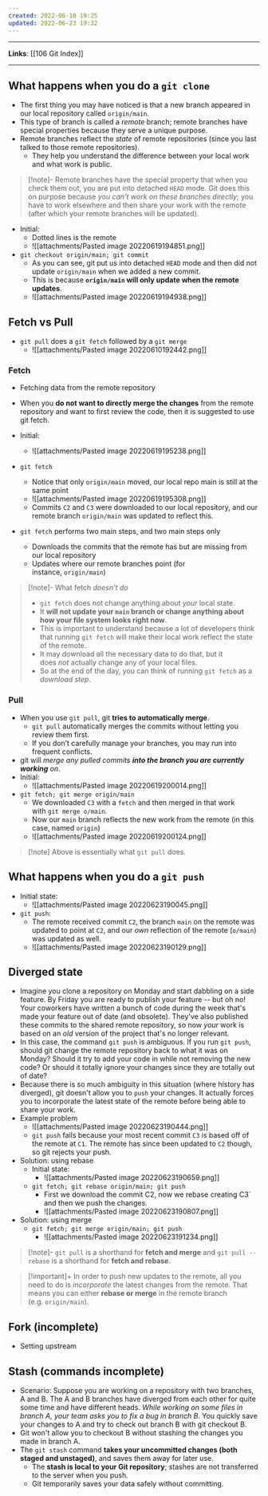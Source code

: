 ```yaml
---
created: 2022-06-10 19:25
updated: 2022-06-23 19:32
---
```

---
**Links**: [[106 Git Index]]

---
## What happens when you do a `git clone`
- The first thing you may have noticed is that a new branch appeared in our local repository called `origin/main`. 
- This type of branch is called a _remote_ branch; remote branches have special properties because they serve a unique purpose.
- Remote branches reflect the _state_ of remote repositories (since you last talked to those remote repositories). 
	- They help you understand the difference between your local work and what work is public. 

> [!note]- Remote branches have the special property that when you check them out, you are put into detached `HEAD` mode. 
> Git does this on purpose because *you can't work on these branches directly*; you have to work elsewhere and then share your work with the remote (after which your remote branches will be updated).

- Initial: 
	- Dotted lines is the remote
	- ![[attachments/Pasted image 20220619194851.png]]
- `git checkout origin/main; git commit`
	- As you can see, git put us into detached `HEAD` mode and then did not update `origin/main` when we added a new commit. 
	- This is because **`origin/main` will only update when the remote updates**.
	- ![[attachments/Pasted image 20220619194938.png]]

## Fetch vs Pull
- `git pull` does a `git fetch` followed by a `git merge`
	- ![[attachments/Pasted image 20220610192442.png]]

### Fetch
- Fetching data from the remote repository
- When you **do not want to directly merge the changes** from the remote repository and want to first review the code, then it is suggested to use git fetch.
- Initial: 
	- ![[attachments/Pasted image 20220619195238.png]]
- `git fetch`
	- Notice that only `origin/main` moved, our local repo main is still at the same point
	- ![[attachments/Pasted image 20220619195308.png]]
	- Commits `C2` and `C3` were downloaded to our local repository, and our remote branch `origin/main` was updated to reflect this.

- `git fetch` performs two main steps, and two main steps only
	- Downloads the commits that the remote has but are missing from our local repository
	- Updates where our remote branches point (for instance, `origin/main`)

> [!note]- What fetch *doesn't do*
> - `git fetch` does not change anything about _your_ local state. 
> - It **will not update your `main` branch or change anything about how your file system looks right now**.
> - This is important to understand because a lot of developers think that running `git fetch` will make their local work reflect the state of the remote. 
> - It may download all the necessary data to do that, but it does _not_ actually change any of your local files. 
> - So at the end of the day, you can think of running `git fetch` as a *download step*.
	
### Pull
- When you use `git pull`, git **tries to automatically merge**. 
	- `git pull` automatically merges the commits without letting you review them first. 
	- If you don’t carefully manage your branches, you may run into frequent conflicts.
- git will *merge any pulled commits **into the branch you are currently working** on*. 
- Initial:
	- ![[attachments/Pasted image 20220619200014.png]]
- `git fetch; git merge origin/main`
	- We downloaded `C3` with a `fetch` and then merged in that work with `git merge o/main`. 
	- Now our `main` branch reflects the new work from the remote (in this case, named `origin`)
	- ![[attachments/Pasted image 20220619200124.png]]

> [!note] Above is essentially what `git pull` does.

## What happens when you do a `git push`
- Initial state:
	- ![[attachments/Pasted image 20220623190045.png]]
- `git push`: 
	- The remote received commit `C2`, the branch `main` on the remote was updated to point at `C2`, and our _own_ reflection of the remote (`o/main`) was updated as well.
	- ![[attachments/Pasted image 20220623190129.png]]

## Diverged state
- Imagine you clone a repository on Monday and start dabbling on a side feature. By Friday you are ready to publish your feature -- but oh no! Your coworkers have written a bunch of code during the week that's made your feature out of date (and obsolete). They've also published these commits to the shared remote repository, so now _your_ work is based on an _old_ version of the project that's no longer relevant.
- In this case, the command `git push` is ambiguous. If you run `git push`, should git change the remote repository back to what it was on Monday? Should it try to add your code in while not removing the new code? Or should it totally ignore your changes since they are totally out of date?
- Because there is so much ambiguity in this situation (where history has diverged), git doesn't allow you to `push` your changes. It actually forces you to incorporate the latest state of the remote before being able to share your work.
- Example problem
	- ![[attachments/Pasted image 20220623190444.png]]
	- `git push` fails because your most recent commit `C3` is based off of the remote at `C1`. The remote has since been updated to `C2` though, so git rejects your push.
- Solution: using rebase
	- Initial state: 
		- ![[attachments/Pasted image 20220623190659.png]]
	- `git fetch; git rebase origin/main; git push`
		- First we download the commit C2, now we rebase creating C3\` and then we push the changes.
		- ![[attachments/Pasted image 20220623190807.png]]
- Solution: using merge
	- `git fetch; git merge origin/main; git push`
		- ![[attachments/Pasted image 20220623191234.png]]

> [!note]- `git pull` is a shorthand for **fetch and merge** and `git pull --rebase` is a shorthand for **fetch and rebase**.

> [!important]+ In order to push new updates to the remote, all you need to do is _incorporate_ the latest changes from the remote. 
> That means you can either **rebase or merge** in the remote branch (e.g. `origin/main`).

## Fork (incomplete)
- Setting upstream

## Stash (commands incomplete)
- Scenario: Suppose you are working on a repository with two branches, A and B. The A and B branches have diverged from each other for quite some time and have different heads. *While working on some files in branch A, your team asks you to fix a bug in branch B*. You quickly save your changes to A and try to check out branch B with git checkout B.
- Git won't allow you to checkout B without stashing the changes you made in branch A.
- The `git stash` command **takes your uncommitted changes (both staged and unstaged)**, and saves them away for later use. 
	- The **stash is local to your Git repository**; stashes are not transferred to the server when you push.
	- Git temporarily saves your data safely without committing.